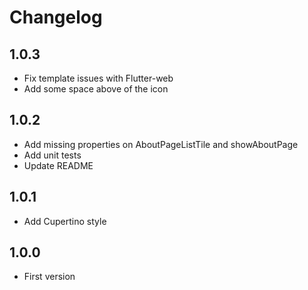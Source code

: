 # Changelog

## 1.0.3

- Fix template issues with Flutter-web
- Add some space above of the icon

## 1.0.2

- Add missing properties on AboutPageListTile and showAboutPage
- Add unit tests
- Update README

## 1.0.1

- Add Cupertino style

## 1.0.0

- First version
